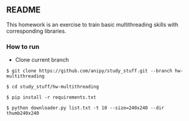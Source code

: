 ## README ##

This homework is an exercise to train basic multithreading skills with corresponding libraries.

### How to run ###

* Clone current branch

`$ git clone https://github.com/anipy/study_stuff.git --branch hw-multithreading`

`$ cd study_stuff/hw-multithreading`

`$ pip install -r requirements.txt`

`$ python downloader.py list.txt -t 10 --size=240x240 --dir thumb240x240`
